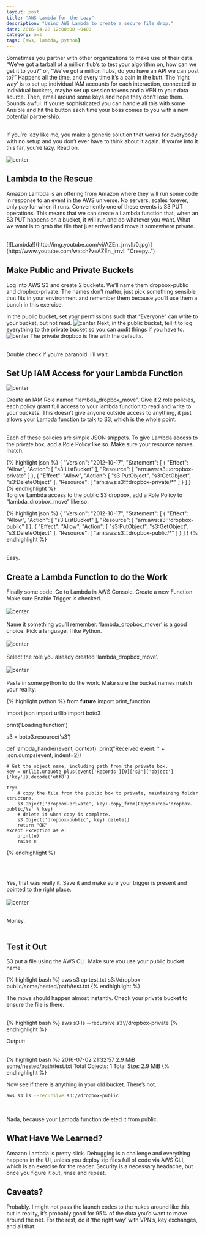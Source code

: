 ```yaml
---
layout: post
title: "AWS Lambda for the Lazy"
description: "Using AWS Lambda to create a secure file drop."
date: 2016-04-28 12:00:00 -0400
category: aws
tags: [aws, lambda, python]
---
```

Sometimes you partner with other organizations to make use of their data. “We’ve got a tarball of a million
flub’s to test your algorithm on, how can we get it to you?” or, “We’ve got a million flubs, do you have an API
we can post to?” Happens all the time, and every time it’s a pain in the butt. The ‘right way’ is to set up individual
IAM accounts for each interaction, connected to individual buckets, maybe set up session tokens and a VPN to your
data source. Then, email around some keys and hope they don’t lose them. Sounds awful. If you’re sophisticated you
can handle all this with some Ansible and hit the button each time your boss comes to you with a new potential partnership.

<br/>
If you’re lazy like me, you make a generic solution that works for everybody with no setup and you don’t ever have to
think about it again. If you’re into it this far, you’re lazy. Read on.

![center](/images/2016-04-28-aws-lambda-for-the-lazy/rube.jpg)


## Lambda to the Rescue

Amazon Lambda is an offering from Amazon where they will run some code in response to an event in the AWS universe. No 
servers, scales forever, only pay for when it runs. Conveniently one of these events is S3 PUT operations. This means 
that we can create a Lambda function that, when an S3 PUT happens on a bucket, it will run and do whatever you want. 
What we want is to grab the file that just arrived and move it somewhere private.


<br/>
[![Lambda!](http://img.youtube.com/vi/AZEn_jrnvlI/0.jpg)](http://www.youtube.com/watch?v=AZEn_jrnvlI "Creepy..")
<br/>

## Make Public and Private Buckets
Log into AWS S3 and create 2 buckets. We’ll name them dropbox-public and dropbox-private. The names don’t matter, 
just pick something sensible that fits in your environment and remember them because you’ll use them a bunch in this exercise.

In the public bucket, set your permissions such that “Everyone” can write to your bucket, but not read.
![center](/images/2016-04-28-aws-lambda-for-the-lazy/one.png)
Next, in the public bucket, tell it to log everything to the private bucket so you can audit things if you have to.
![center](/images/2016-04-28-aws-lambda-for-the-lazy/two.png)
The private dropbox is fine with the defaults. 

<br/>
Double check if you’re paranoid. I’ll wait.


## Set Up IAM Access for your Lambda Function

![center](/images/2016-04-28-aws-lambda-for-the-lazy/three.png)
<br/>

Create an IAM Role named “lambda_dropbox_move”. Give it 2 role policies, each policy grant full access to your lambda 
function to read and write to your buckets. This doesn’t give anyone outside access to anything, it just allows your 
Lambda function to talk to S3, which is the whole point.  

<br/>
Each of these policies are simple JSON snippets. To give Lambda access to the private box, add a Role Policy like so. 
Make sure your resource names match.

{% highlight json %}
{
    "Version": "2012-10-17",
    "Statement": [
        {
            "Effect": "Allow",
            "Action": [
                "s3:ListBucket"
            ],
            "Resource": [
                "arn:aws:s3:::dropbox-private"
            ]
        },
        {
            "Effect": "Allow",
            "Action": [
                "s3:PutObject",
                "s3:GetObject",
                "s3:DeleteObject"
            ],
            "Resource": [
                "arn:aws:s3:::dropbox-private/*"
            ]
        }
    ]
}
{% endhighlight %}
<br/>
To give Lambda access to the public S3 dropbox, add a Role Policy to “lambda_dropbox_move” like so:
<br/>


{% highlight json %}
{
    "Version": "2012-10-17",
    "Statement": [
        {
            "Effect": "Allow",
            "Action": [
                "s3:ListBucket"
            ],
            "Resource": [
                "arn:aws:s3:::dropbox-public"
            ]
        },
        {
            "Effect": "Allow",
            "Action": [
                "s3:PutObject",
                "s3:GetObject",
                "s3:DeleteObject"
            ],
            "Resource": [
                "arn:aws:s3:::dropbox-public/*"
            ]
        }
    ]
}
{% endhighlight %}

<br/>
Easy.

## Create a Lambda Function to do the Work

Finally some code. Go to Lambda in AWS Console. Create a new Function. Make sure Enable Trigger is checked.
<br/><br/>
![center](/images/2016-04-28-aws-lambda-for-the-lazy/four.png)
<br/><br/>
Name it something you’ll remember. ‘lambda_dropbox_mover’ is a good choice. Pick a language, I like Python.
<br/><br/>
![center](/images/2016-04-28-aws-lambda-for-the-lazy/five.png)
<br/><br/>
Select the role you already created ‘lambda_dropbox_move’.
<br/><br/>
![center](/images/2016-04-28-aws-lambda-for-the-lazy/six.png)
<br/><br/>
Paste in some python to do the work. Make sure the bucket names match your reality.


{% highlight python %}
from __future__ import print_function

import json
import urllib
import boto3

print('Loading function')

s3 = boto3.resource('s3')

def lambda_handler(event, context):
    print("Received event: " + json.dumps(event, indent=2))

    # Get the object name, including path from the private box.
    key = urllib.unquote_plus(event['Records'][0]['s3']['object']['key']).decode('utf8')
    
    try:
        # copy the file from the public box to private, maintaining folder structure.
        s3.Object('dropbox-private', key).copy_from(CopySource='dropbox-public/%s' % key)
        # delete it when copy is complete.
        s3.Object('dropbox-public', key).delete()
        return "OK"
    except Exception as e:
        print(e)
        raise e

{% endhighlight %}

<br/><br/>

Yes, that was really it. Save it and make sure your trigger is present and pointed to the right place.
<br/><br/>
![center](/images/2016-04-28-aws-lambda-for-the-lazy/seven.png)
<br/><br/>

Money.
<br/><br/>

## Test it Out
S3 put a file using the AWS CLI. Make sure you use your public bucket name.

{% highlight bash %}
aws s3 cp test.txt s3://dropbox-public/some/nested/path/test.txt
{% endhighlight %}
<br/>

The move should happen almost instantly. Check your private bucket to ensure the file is there.

<br/>
{% highlight bash %}
aws s3 ls --recursive s3://dropbox-private
{% endhighlight %}
<br/>

Output:

<br/>
{% highlight bash %}
2016-07-02 21:32:57   2.9 MiB some/nested/path/test.txt
Total Objects: 1
   Total Size: 2.9 MiB
{% endhighlight %}
<br/>

Now see if there is anything in your old bucket. There’s not.
<br/>

~~~ bash
aws s3 ls --recursive s3://dropbox-public
~~~

<br/>

Nada, because your Lambda function deleted it from public.

## What Have We Learned?

Amazon Lambda is pretty slick. Debugging is a challenge and everything happens in the UI, unless you deploy zip files 
full of code via AWS CLI, which is an exercise for the reader. Security is a necessary headache, but once you figure 
it out, rinse and repeat.

## Caveats?
Probably. I might not pass the launch codes to the nukes around like this, 
but in reality, it’s probably good for 95% of the data you’d want to move around the net. 
For the rest, do it ‘the right way’ with VPN’s, key exchanges, and all that.
